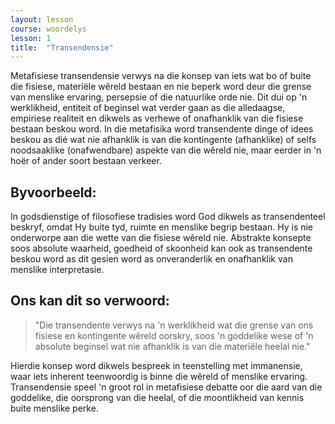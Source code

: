 ```yaml
---
layout: lesson
course: woordelys
lesson: 1
title:  "Transendensie"
---
```


Metafisiese transendensie verwys na die konsep van iets wat bo of buite die fisiese, materiële wêreld bestaan en nie beperk word deur die grense van menslike ervaring, persepsie of die natuurlike orde nie. Dit dui op 'n werklikheid, entiteit of beginsel wat verder gaan as die alledaagse, empiriese realiteit en dikwels as verhewe of onafhanklik van die fisiese bestaan beskou word. In die metafisika word transendente dinge of idees beskou as dié wat nie afhanklik is van die kontingente (afhanklike) of selfs noodsaaklike (onafwendbare) aspekte van die wêreld nie, maar eerder in 'n hoër of ander soort bestaan verkeer. 

## Byvoorbeeld:

In godsdienstige of filosofiese tradisies word God dikwels as transendenteel beskryf, omdat Hy buite tyd, ruimte en menslike begrip bestaan. Hy is nie onderworpe aan die wette van die fisiese wêreld nie. Abstrakte konsepte soos absolute waarheid, goedheid of skoonheid kan ook as transendente beskou word as dit gesien word as onveranderlik en onafhanklik van menslike interpretasie.

## Ons kan dit so verwoord:

> "Die transendente verwys na 'n werklikheid wat die grense van ons fisiese en kontingente wêreld oorskry, soos 'n goddelike wese of 'n absolute beginsel wat nie afhanklik is van die materiële heelal nie."

Hierdie konsep word dikwels bespreek in teenstelling met immanensie, waar iets inherent teenwoordig is binne die wêreld of menslike ervaring. Transendensie speel 'n groot rol in metafisiese debatte oor die aard van die goddelike, die oorsprong van die heelal, of die moontlikheid van kennis buite menslike perke.
